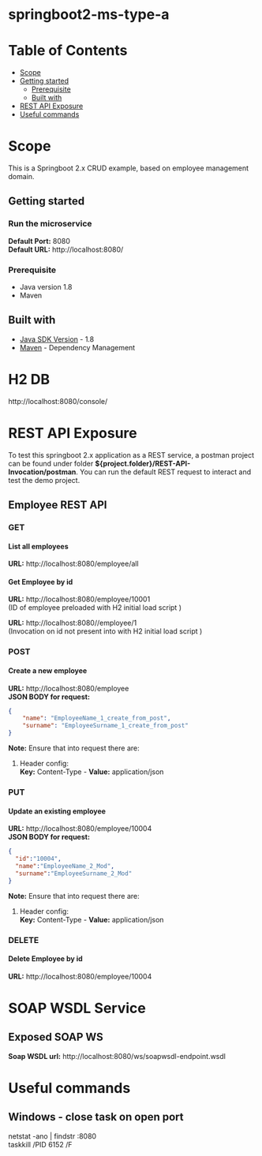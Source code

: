 # springboot2-ms-type-a

# Table of Contents
* [Scope](#scope)
* [Getting started](#getting-started)
  * [Prerequisite](#prerequisite)
  * [Built with](#built-with)
* [REST API Exposure](#rest-api-exposure)
* [Useful commands](#useful-commands)  

# Scope

This is a Springboot 2.x CRUD example, based on employee management domain.

## Getting started
### Run the microservice
**Default Port:** 8080  
**Default URL:** http://localhost:8080/  

### Prerequisite
* Java version 1.8
* Maven 

## Built with
* [Java SDK Version](http://www.oracle.com/technetwork/java/javase/downloads/index.html) - 1.8
* [Maven](https://maven.apache.org/) - Dependency Management

# H2 DB
http://localhost:8080/console/  

# REST API Exposure
To test this springboot 2.x application as a REST service, a postman project can be found under folder **${project.folder}/REST-API-Invocation/postman**. You can run the default REST request to interact and test the demo project.

## Employee REST API
### GET
#### List all employees
**URL:** http://localhost:8080/employee/all  

#### Get Employee by id
**URL:** http://localhost:8080/employee/10001  
(ID of employee preloaded with H2 initial load script )

**URL:** http://localhost:8080//employee/1  
(Invocation on id not present into with H2 initial load script )

### POST
#### Create a new employee
**URL:** http://localhost:8080/employee  
**JSON BODY for request:**

```json
{
    "name": "EmployeeName_1_create_from_post",
    "surname": "EmployeeSurname_1_create_from_post"
}
```

**Note:** Ensure that into request there are:
1) Header config:  
**Key:** Content-Type - **Value:** application/json  

### PUT
#### Update an existing employee
**URL:** http://localhost:8080/employee/10004  
**JSON BODY for request:**

```json
{
  "id":"10004",
  "name":"EmployeeName_2_Mod",
  "surname":"EmployeeSurname_2_Mod"
}
```
**Note:** Ensure that into request there are:
1) Header config:  
**Key:** Content-Type - **Value:** application/json  

### DELETE
#### Delete Employee by id
**URL:** http://localhost:8080/employee/10004

# SOAP WSDL Service
## Exposed SOAP WS
**Soap WSDL url:** http://localhost:8080/ws/soapwsdl-endpoint.wsdl  

# Useful commands

## Windows - close task on open port
netstat -ano | findstr :8080  
taskkill /PID 6152 /F